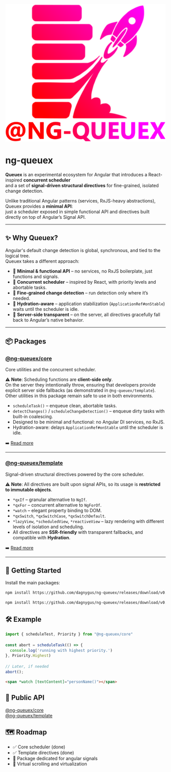 ![alt text](./ng_queuex_logo.png)
# ng-queuex

**Queuex** is an experimental ecosystem for Angular that introduces a React-inspired **concurrent scheduler**  
and a set of **signal-driven structural directives** for fine-grained, isolated change detection.  

Unlike traditional Angular patterns (services, RxJS-heavy abstractions), Queuex provides a **minimal API**:  
just a scheduler exposed in simple functional API and directives built directly on top of Angular’s Signal API.

---

## ✨ Why Queuex?

Angular's default change detection is global, synchronous, and tied to the logical tree.  
Queuex takes a different approach:

- 🔹 **Minimal & functional API** – no services, no RxJS boilerplate, just functions and signals.  
- 🔹 **Concurrent scheduler** – inspired by React, with priority levels and abortable tasks.  
- 🔹 **Fine-grained change detection** – run detection only where it’s needed.  
- 🔹 **Hydration-aware** – application stabilization (`ApplicationRef#onStable`) waits until the scheduler is idle.  
- 🔹 **Server-side transparent** – on the server, all directives gracefully fall back to Angular’s native behavior.  

---

## 📦 Packages

### [@ng-queuex/core](./projects/ng-queuex/core/README.md)
Core utilities and the concurrent scheduler.

⚠️ **Note**: Scheduling functions are **client-side only**.  
On the server they intentionally throw, ensuring that developers provide explicit server side fallbacks (as demonstrated in `@ng-queuex/template`).  
Other utilities in this package remain safe to use in both environments.


- `scheduleTask()` – enqueue clean, abortable tasks.  
- `detectChanges()` / `scheduleChangeDetection()` – enqueue dirty tasks with built-in coalescing.  
- Designed to be minimal and functional: no Angular DI services, no RxJS.  
- Hydration-aware: delays `ApplicationRef#onStable` until the scheduler is idle. 

➡️ [Read more](./projects/ng-queuex/core/README.md)

---

### [@ng-queuex/template](./projects/ng-queuex/template/README.md)
Signal-driven structural directives powered by the core scheduler.

⚠️ **Note**: All directives are built upon signal APIs, so its usage is **restricted to immutable objects**.  

- `*qxIf` – granular alternative to `NgIf`.  
- `*qxFor` – concurrent alternative to `NgForOf`.  
- `*watch` – elegant property binding to DOM.  
- `*qxSwitch`, `*qxSwitchCase`, `*qxSwitchDefault`.  
- `*lazyView`, `*scheduledView`, `*reactiveView` – lazy rendering with different levels of isolation and scheduling.  
- All directives are **SSR-friendly** with transparent fallbacks, and compatible with **Hydration**.

➡️ [Read more](./projects/ng-queuex/template/README.md)

---

## 🚀 Getting Started

Install the main packages:

```bash
npm install https://github.com/dagnygus/ng-queuex/releases/download/v0.0.3/ng-queuex-core-0.0.4.tgz
```
```bash
npm install https://github.com/dagnygus/ng-queuex/releases/download/v0.0.3/ng-queuex-template-0.0.4.tgz
```

## 🛠 Example

```ts
import { scheduleTest, Priority } from "@ng-queuex/core"

const abort = scheduleTask(() => {
  console.log('running with highest priority.')
}, Priority.Highest)

// Later, if needed
abort();
```
```html
<span *watch [textContent]="personName()"></span>
```

## 📖 Public API

[@ng-queuex/core](./projects/ng-queuex/core/README.md)<br>
[@ng-queuex/template](./projects/ng-queuex/template/README.md)

## 🗺 Roadmap

- ✅ Core scheduler (done) 
- ✅ Template directives (done)
- 🔄 Package dedicated for angular signals
- 🔄 Virtual scrolling and virtualization

